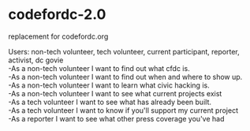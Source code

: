 codefordc-2.0
=============

replacement for codefordc.org

Users: non-tech volunteer, tech volunteer, current participant, reporter, activist, dc govie
<br/>
-As a non-tech volunteer I want to find out what cfdc is.
<br/>
-As a non-tech volunteer I want to find out when and where to show up.
<br/>
-As a non-tech volunteer I want to learn what civic hacking is.
<br/>
-As a non-tech volunteer I want to see what current projects exist
<br/>
-As a tech volunteer I want to see what has already been built.
<br/>
-As a tech volunteer I want to know if you'll support my current project
<br/>
-As a reporter I want to see what other press coverage you've had
<br/>

